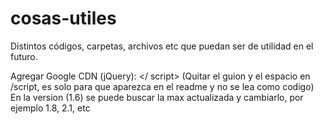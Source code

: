 # cosas-utiles
Distintos códigos, carpetas, archivos etc que puedan ser de utilidad en el futuro.

Agregar Google CDN (jQuery):
<scr-ipt src="http://ajax.googleapis.com/ajax/libs/jquery/1.6/jquery.min.js"></ script> (Quitar el guion y el espacio en /script, es solo para que aparezca en el readme y no se lea como codigo)
En la version (1.6) se puede buscar la max actualizada y cambiarlo, por ejemplo 1.8, 2.1, etc
